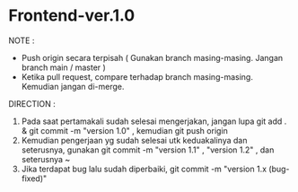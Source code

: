 # Frontend-ver.1.0

NOTE :
- Push origin secara terpisah ( Gunakan branch masing-masing. Jangan branch main / master )
- Ketika pull request, compare terhadap branch masing-masing. Kemudian jangan di-merge.

DIRECTION :
1. Pada saat pertamakali sudah selesai mengerjakan, jangan lupa git add . & git commit -m "version 1.0" , kemudian git push origin <namakalian>
2. Kemudian pengerjaan yg sudah selesai utk keduakalinya dan seterusnya, gunakan git commit -m "version 1.1" , "version 1.2" , dan seterusnya ~
3. Jika terdapat bug lalu sudah diperbaiki, git commit -m "version 1.x (bug-fixed)"
